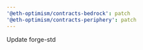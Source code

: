 ```yaml
---
'@eth-optimism/contracts-bedrock': patch
'@eth-optimism/contracts-periphery': patch
---
```


Update forge-std
